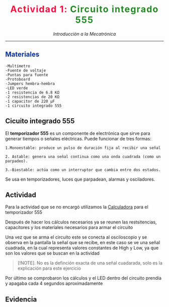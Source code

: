 <!-- Encabezado principal -->
<h1 align="center" style="font-weight: 900; letter-spacing: 2px;">
  <span style="color:#FF073A;"> <b>Actividad 1:</b> </span> 
  <span style="color:#228B22;"> <b>Circuito integrado 555</b> </span>
</h1>
<p align="center">
  <i>Introducción a la Mecatrónica</i>
</p>


---

## <span style="color:#0033A0;">**Materiales**</span>

    -Multímetro
    -Fuente de voltaje
    -Puntas para fuente
    -Protoboard
    -Jumpers hembra-hembra
    -LED verde
    -1 resistencia de 6.8 KΩ
    -2 resistencias de 20 KΩ
    -1 capacitor de 220 µF
    -1 circuito integrado 555


## <span style="color:#00FFFFA;">**Cicuito integrado 555**</span>

El **temporizador 555** es un componente de electrónica que sirve para generar tiempos o señales eléctricas. Puede funcionar de tres formas:

    1.Monoestable: produce un pulso de duración fija al recibir una señal

    2. Astable: genera una señal continua como una onda cuadrada (como un parpadeo).

    3.-Biestable: actúa como un interruptor que cambia entre dos estados.

Se usa en temporizadores, luces que parpadean, alarmas y osciladores.

## <span style="color:#00FFFFA;">**Actividad**</span>

Para la actividad que se no encargó utilizamos la [Calculadora](https://www.digikey.com.mx/es/resources/conversion-calculators/conversion-calculator-555-timer?srsltid=AfmBOorIMn9rovHiLriNQc45qD3LhIHQ_Ve1l8VCfuCqa09MgpDren3H) para el temporizador 555

Después de hacer los cálculos necesarios ya se reunen las restsitencias, capacitores y los materiales necesarios para armar el circuito

Una vez que se arma el circuito este se conecta al osciloscopio y se observa en la pantalla la señal que se recibe, en este caso se ve una señal cuadrada, en la cual representa valores constantes de High y Low, ya que son los valores que se buscan en la actividad

>[!NOTE].
>No es la definción exacta de una señal cuadarada, solo es la explicación para este ejercicio

Por último se comprobaron los cálculos y el LED dentro del circuito prendía y apagaba cada 4 segundos aproximadamente

## <span style="color:#00FFFFA;">**Evidencia**</span>








 

